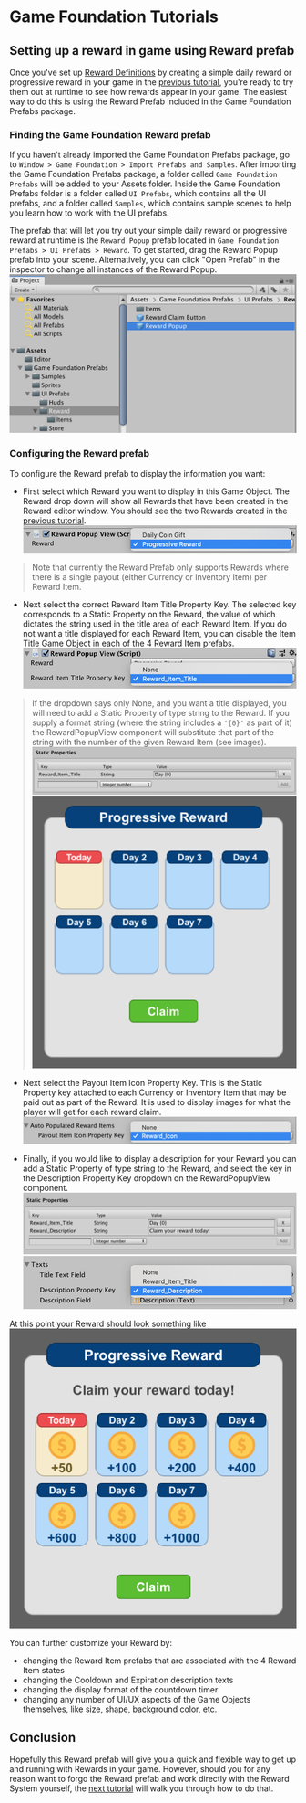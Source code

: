 # Game Foundation Tutorials

## Setting up a reward in game using Reward prefab

Once you've set up [Reward Definitions] by creating a simple daily reward or progressive reward in your game in the [previous tutorial], you're ready to try them out at runtime to see how rewards appear in your game.
The easiest way to do this is using the Reward Prefab included in the Game Foundation Prefabs package.

### Finding the Game Foundation Reward prefab

If you haven't already imported the Game Foundation Prefabs package, go to `Window > Game Foundation > Import Prefabs and Samples`.
After importing the Game Foundation Prefabs package, a folder called `Game Foundation Prefabs` will be added to your Assets folder.
Inside the Game Foundation Prefabs folder is a folder called `UI Prefabs`, which contains all the UI prefabs, and a folder called `Samples`, which contains sample scenes to help you learn how to work with the UI prefabs.

The prefab that will let you try out your simple daily reward or progressive reward at runtime is the `Reward Popup` prefab located in `Game Foundation Prefabs > UI Prefabs > Reward`.
To get started, drag the Reward Popup prefab into your scene.
Alternatively, you can click "Open Prefab" in the inspector to change all instances of the Reward Popup.
![Locating the Reward Prefab](../images/Reward_Prefab-Locating_Reward_Popup.png)

### Configuring the Reward prefab

To configure the Reward prefab to display the information you want:

- First select which Reward you want to display in this Game Object.
The Reward drop down will show all Rewards that have been created in the Reward editor window.
You should see the two Rewards created in the [previous tutorial].
![Selecting the Reward](../images/Reward_Prefab-Selecting_the_Reward.png)

> Note that currently the Reward Prefab only supports Rewards where there is a single payout (either Currency or Inventory Item) per Reward Item.


- Next select the correct Reward Item Title Property Key.
The selected key corresponds to a Static Property on the Reward, the value of which dictates the string used in the title area of each Reward Item.
If you do not want a title displayed for each Reward Item, you can disable the Item Title Game Object in each of the 4 Reward Item prefabs.
![Selecting the Reward Item Title Property Key](../images/Reward_Prefab-Selecting_Reward_Item_Title_Property_Key.png)

> If the dropdown says only None, and you want a title displayed, you will need to add a Static Property of type string to the Reward.
If you supply a format string (where the string includes a `'{0}'` as part of it) the RewardPopupView component will substitute that part of the string with the number of the given Reward Item (see images).
![Creating the Reward Item Title string](../images/Reward_Prefab-Creating_Reward_Item_Title_Static_Property.png)
![Viewing the Reward Item Titles formatted](../images/Reward_Prefab-Interpreting_Item_Title_Property.png)

- Next select the Payout Item Icon Property Key.
This is the Static Property key attached to each Currency or Inventory Item that may be paid out as part of the Reward.
It is used to display images for what the player will get for each reward claim.
![Selecting the Payout Item Icon Property Key](../images/Reward_Prefab-Payout_Item_Icon_Property_Key.png)

- Finally, if you would like to display a description for your Reward you can add a Static Property of type string to the Reward, and select the key in the Description Property Key dropdown on the RewardPopupView component.
![Creating the Reward Description Static Property](../images/Reward_Prefab-Static_Properties.png)
![Selecting the Reward Description Key](../images/Reward_Prefab-Selecting_Reward_Description_Property_Key.png)


At this point your Reward should look something like
![Reward Final](../images/Reward_Prefab-Final_Reward_Image.png)


You can further customize your Reward by:
- changing the Reward Item prefabs that are associated with the 4 Reward Item states
- changing the Cooldown and Expiration description texts
- changing the display format of the countdown timer
- changing any number of UI/UX aspects of the Game Objects themselves, like size, shape, background color, etc.

## Conclusion
Hopefully this Reward prefab will give you a quick and flexible way to get up and running with Rewards in your game.
However, should you for any reason want to forgo the Reward prefab and work directly with the Reward System yourself, the [next tutorial] will walk you through how to do that.

[Reward Definitions]: ../CatalogItems/RewardDefinition.md
[previous tutorial]: 17-CreatingRewards.md
[next tutorial]: 18-GettingAndClaimingRewardsRuntime.md
